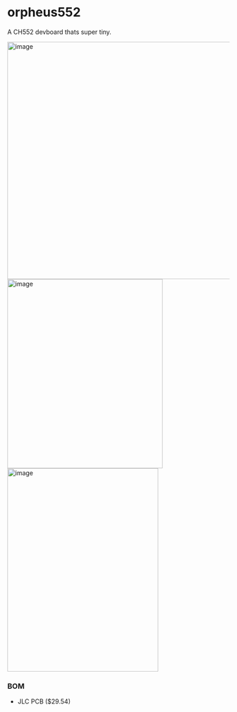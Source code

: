 # orpheus552
A CH552 devboard thats super tiny. 

<img width="995" height="537" alt="image" src="https://github.com/user-attachments/assets/ca41ad27-6126-4a35-bb20-070a753a2a97" />
<img width="352" height="428" alt="image" src="https://github.com/user-attachments/assets/d8e7e325-efa8-472b-9950-b0a7117e5767" />
<img width="342" height="460" alt="image" src="https://github.com/user-attachments/assets/44cc9510-a651-4695-b294-445d27e537d3" />

### BOM
- JLC PCB ($29.54)
